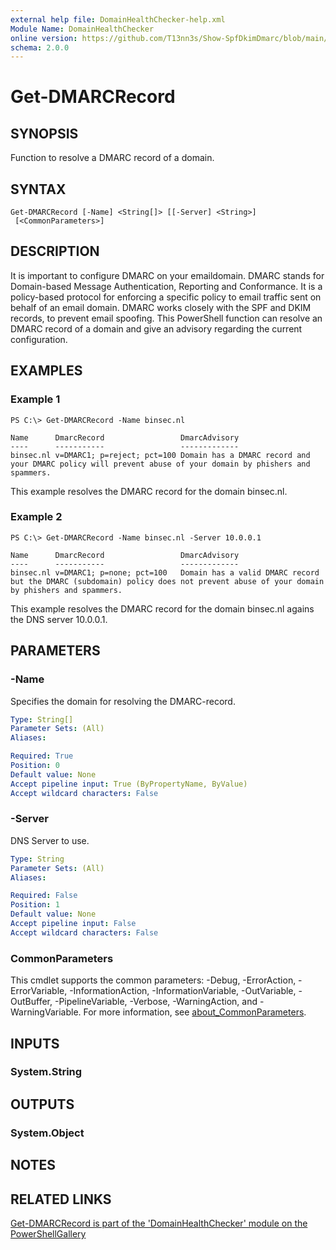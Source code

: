 ```yaml
---
external help file: DomainHealthChecker-help.xml
Module Name: DomainHealthChecker
online version: https://github.com/T13nn3s/Show-SpfDkimDmarc/blob/main/public/CmdletHelp/Get-DMARCRecord.md
schema: 2.0.0
---
```


# Get-DMARCRecord

## SYNOPSIS
Function to resolve a DMARC record of a domain.

## SYNTAX

```
Get-DMARCRecord [-Name] <String[]> [[-Server] <String>] 
 [<CommonParameters>]
```

## DESCRIPTION
It is important to configure DMARC on your emaildomain.
DMARC stands for Domain-based Message Authentication, Reporting and Conformance.
It is a policy-based protocol for enforcing a specific policy to email traffic sent on behalf of an email domain.
DMARC works closely with the SPF and DKIM records, to prevent email spoofing.
This PowerShell function can resolve an DMARC record of a domain and give an advisory regarding the current configuration.

## EXAMPLES

### Example 1
```
PS C:\> Get-DMARCRecord -Name binsec.nl

Name      DmarcRecord                 DmarcAdvisory
----      -----------                 -------------
binsec.nl v=DMARC1; p=reject; pct=100 Domain has a DMARC record and your DMARC policy will prevent abuse of your domain by phishers and spammers.
```

This example resolves the DMARC record for the domain binsec.nl.

### Example 2
```
PS C:\> Get-DMARCRecord -Name binsec.nl -Server 10.0.0.1

Name      DmarcRecord                 DmarcAdvisory
----      -----------                 -------------
binsec.nl v=DMARC1; p=none; pct=100   Domain has a valid DMARC record but the DMARC (subdomain) policy does not prevent abuse of your domain by phishers and spammers.
```

This example resolves the DMARC record for the domain binsec.nl agains the DNS server 10.0.0.1.

## PARAMETERS

### -Name
Specifies the domain for resolving the DMARC-record.

```yaml
Type: String[]
Parameter Sets: (All)
Aliases:

Required: True
Position: 0
Default value: None
Accept pipeline input: True (ByPropertyName, ByValue)
Accept wildcard characters: False
```

### -Server
DNS Server to use.

```yaml
Type: String
Parameter Sets: (All)
Aliases:

Required: False
Position: 1
Default value: None
Accept pipeline input: False
Accept wildcard characters: False
```

### CommonParameters
This cmdlet supports the common parameters: -Debug, -ErrorAction, -ErrorVariable, -InformationAction, -InformationVariable, -OutVariable, -OutBuffer, -PipelineVariable, -Verbose, -WarningAction, and -WarningVariable. For more information, see [about_CommonParameters](http://go.microsoft.com/fwlink/?LinkID=113216).

## INPUTS

### System.String
## OUTPUTS

### System.Object
## NOTES

## RELATED LINKS

[Get-DMARCRecord is part of the 'DomainHealthChecker' module on the PowerShellGallery](https://www.powershellgallery.com/packages/DomainHealthChecker/)


